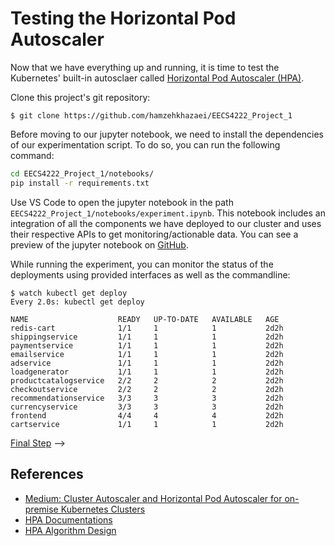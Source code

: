 # Testing the Horizontal Pod Autoscaler

Now that we have everything up and running, it is time to test the
Kubernetes' built-in autosclaer called [Horizontal Pod Autoscaler (HPA)](https://kubernetes.io/docs/tasks/run-application/horizontal-pod-autoscale-walkthrough/).


Clone this project's git repository:

```console
$ git clone https://github.com/hamzehkhazaei/EECS4222_Project_1
```

Before moving to our jupyter notebook, we need to install the dependencies of our
experimentation script. To do so, you can run the following command:

```sh
cd EECS4222_Project_1/notebooks/
pip install -r requirements.txt
```

Use VS Code to open the jupyter notebook in the path `EECS4222_Project_1/notebooks/experiment.ipynb`.
This notebook includes an integration of all the components we have deployed
to our cluster and uses their respective APIs to get monitoring/actionable data.
You can see a preview of the jupyter notebook on [GitHub](https://github.com/hamzehkhazaei/EECS4222_Project_1/blob/master/notebooks/experiment.ipynb).

While running the experiment, you can monitor the status of the deployments using provided
interfaces as well as the commandline:

```console
$ watch kubectl get deploy
Every 2.0s: kubectl get deploy                                             

NAME                    READY   UP-TO-DATE   AVAILABLE   AGE
redis-cart              1/1     1            1           2d2h
shippingservice         1/1     1            1           2d2h
paymentservice          1/1     1            1           2d2h
emailservice            1/1     1            1           2d2h
adservice               1/1     1            1           2d2h
loadgenerator           1/1     1            1           2d2h
productcatalogservice   2/2     2            2           2d2h
checkoutservice         2/2     2            2           2d2h
recommendationservice   3/3     3            3           2d2h
currencyservice         3/3     3            3           2d2h
frontend                4/4     4            4           2d2h
cartservice             1/1     1            1           2d2h
```

[Final Step](09-phase1-evaluation.md) -->

## References

- [Medium: Cluster Autoscaler and Horizontal Pod Autoscaler for on-premise Kubernetes Clusters](https://jonachin.medium.com/cluster-autoscaler-and-horizontal-pod-autoscaler-for-on-premise-kubernetes-clusters-b90cb54c262b)
- [HPA Documentations](https://kubernetes.io/docs/tasks/run-application/horizontal-pod-autoscale-walkthrough/)
- [HPA Algorithm Design](https://kubernetes.io/docs/tasks/run-application/horizontal-pod-autoscale/#algorithm-details)

